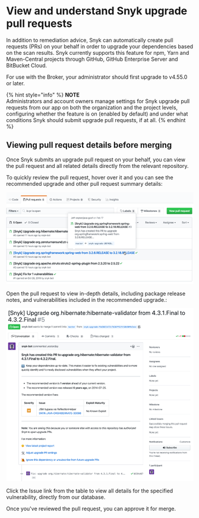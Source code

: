 # View and understand Snyk upgrade pull requests

In addition to remediation advice, Snyk can automatically create pull requests \(PRs\) on your behalf in order to upgrade your dependencies based on the scan results. Snyk currently supports this feature for npm, Yarn and Maven-Central projects through GitHub, GitHub Enterprise Server and BitBucket Cloud.

For use with the Broker, your administrator should first upgrade to v4.55.0 or later.

{% hint style="info" %}
**NOTE**  
Administrators and account owners manage settings for Snyk upgrade pull requests from our app on both the organization and the project levels, configuring whether the feature is on \(enabled by default\) and under what conditions Snyk should submit upgrade pull requests, if at all.
{% endhint %}

## Viewing pull request details before merging

Once Snyk submits an upgrade pull request on your behalf, you can view the pull request and all related details directly from the relevant repository.

To quickly review the pull request, hover over it and you can see the recommended upgrade and other pull request summary details:

![](../../../.gitbook/assets/uuid-3683a529-6856-d15d-c49c-ca7ed318500d-en.png)

Open the pull request to view in-depth details, including package release notes, and vulnerabilities included in the recommended upgrade.:

![](../../../.gitbook/assets/uuid-508983f5-8844-c19f-a43e-5a65e4ffdae9-en.png)

Click the Issue link from the table to view all details for the specified vulnerability, directly from our database.

Once you've reviewed the pull request, you can approve it for merge.

